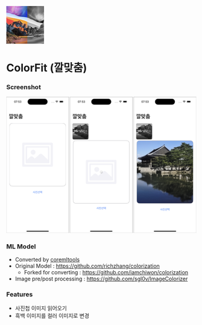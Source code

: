 ![Alt text](doc/appicon.png)

# ColorFit (깔맞춤)

### Screenshot

![screenshot](doc/colorfit.png)

### ML Model

- Converted by [coremltools](https://github.com/apple/coremltools)
- Original Model : https://github.com/richzhang/colorization
    - Forked for converting : https://github.com/iamchiwon/colorization
- Image pre/post processing : https://github.com/sgl0v/ImageColorizer

### Features

- 사진첩 이미지 읽어오기
- 흑백 이미지를 컬러 이미지로 변경
